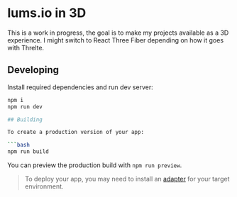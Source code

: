 # lums.io in 3D

This is a work in progress, the goal is to make my projects available as a 3D experience. I might switch to React Three Fiber depending on how it goes with Threlte.

## Developing

Install required dependencies and run dev server:

```bash
npm i
npm run dev

## Building

To create a production version of your app:

```bash
npm run build
```

You can preview the production build with `npm run preview`.

> To deploy your app, you may need to install an [adapter](https://kit.svelte.dev/docs/adapters) for your target environment.
